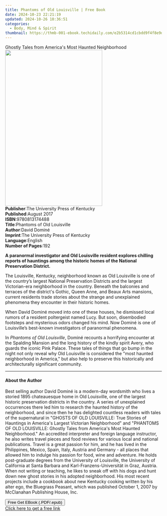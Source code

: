 ```yaml
---
title: Phantoms of Old Louisville | Free Book
date: 2024-10-23 22:21:19
updated: 2024-10-26 10:36:51
categories:
  - Body, Mind & Spirit
thumbnail: https://thmb-001-ebook.techidaily.com/e2b5314cd1cbdd9f4f8e9d160823f4813c5e28f0ffaeb53923be108907221caf.jpg
---
```

<main id="book-container">
  <div class="flex flex-col">
    <div class="book-brief flex-1 py-6 px-4 sm:p-6 md:py-10 md:px-8">
      <!-- brief-->
      <div class="book-brief-main">
        Ghostly Tales from America's Most Haunted Neighborhood
      </div>
    </div>
    <div
      class="book-meta-info flex-1 grid gap-4 col-start-1 col-end-3 row-start-1 sm:mb-6 sm:grid-cols-4 lg:gap-6 lg:col-start-2 lg:row-end-6 lg:row-span-6 lg:mb-0"
    >
      <div
        class="book-meta-info-left place-content-center mt-4 p-4 text-sm leading-6 col-start-2 col-span-2 dark:text-slate-400"
      >
        <img
          class="w-full h-500 object-cover rounded-lg sm:h-255 sm:col-span-2 lg:col-span-full"
          src="https://img-001-ebook.techidaily.com/bed9781d5ede6c466236e0f66f4a045d70121fc7b85cead4aae94ec8aedaf414.jpg"
          alt=""
          width="312"
          height="500"
        />
      </div>
      <div
        class="book-meta-info-right mt-2 col-start-1 row-start-2 col-span-3 self-center"
      >
        <!-- meta data  -->
        <div class="flex flex-col px-4 md:px-8">
          <div class="flex-1">
            <strong>Publisher</strong>:<span class="px-2"
              >The University Press of Kentucky</span
            >
          </div>
          <div class="flex-1">
            <strong>Published</strong>:<span class="px-2">August 2017</span>
          </div>
          <div class="flex-1">
            <strong>ISBN</strong>:<span class="px-2">9780813174488</span>
          </div>
          <div class="flex-1">
            <strong>Title</strong>:<span class="px-2"
              >Phantoms of Old Louisville</span
            >
          </div>
          <div class="flex-1">
            <strong>Author</strong>:<span class="px-2">David Dominé</span>
          </div>
          <div class="flex-1">
            <strong>Imprint</strong>:<span class="px-2"
              >The University Press of Kentucky</span
            >
          </div>
          <div class="flex-1">
            <strong>Language</strong>:<span class="px-2">English</span>
          </div>
          <div class="flex-1">
            <strong>Number of Pages</strong>:<span class="px-2">192</span>
          </div>
        </div>
      </div>
    </div>
    <div class="book-description flex-1 py-6 px-4 sm:p-6 md:py-10 md:px-8">
      <div class="book-description-main">
        <div accordion-content="" id="description">
          <p>
            <b
              >A paranormal investigator and Old Louisville resident explores
              chilling reports of hauntings among the historic homes of the
              National Preservation District.</b
            >
          </p>
          <p>
            The Louisville, Kentucky, neighborhood known as Old Louisville is
            one of the country’s largest National Preservation Districts and the
            largest Victorian-era neighborhood in the country. Beneath the
            balconies and terraces of the district's Gothic, Queen Anne, and
            Beaux Arts mansions, current residents trade stories about the
            strange and unexplained phenomena they encounter in their historic
            homes.
          </p>
          <p>
            When David Dominé moved into one of these houses, he dismissed local
            rumors of a resident poltergeist named Lucy. But soon, disembodied
            footsteps and mysterious odors changed his mind. Now Dominé is one
            of Louisville’s best-known investigators of paranormal phenomena.
          </p>
          <p>
            In&nbsp;<i>Phantoms of Old Louisville</i>, Dominé recounts a
            horrifying encounter at the Spalding Mansion and the long history of
            the kindly spirit Avery, who guards the iconic Pink Palace. These
            tales of things that go bump in the night not only reveal why Old
            Louisville is considered the "most haunted neighborhood in America,"
            but also help to preserve this historically and architecturally
            significant community.
          </p>
        </div>
        <div class="accordion-fader"></div>
      </div>
    </div>
    <div class="book-excerpts flex-1 py-6 px-4 sm:p-6 md:py-10 md:px-8">
      <!-- excerpts-->
      <div class="book-excerpts-main">
        <hr />
        <h4 class="placeholder placeholder-heading">
          <span>About the Author</span>
        </h4>
        <p>
          Best selling author David Dominé is a modern-day wordsmith who lives a
          storied 1895 chateauesque home in Old Louisville, one of the largest
          historic preservation districts in the country. A series of
          unexplained occurrences there led him to research the haunted history
          of the neighborhood, and since then he has delighted countless readers
          with tales of the supernatural in "GHOSTS OF OLD LOUISVILLE: True
          Stories of Hauntings in America's Largest Victorian Neighborhood" and
          "PHANTOMS OF OLD LOUISVILLE: Ghostly Tales from America's Most Haunted
          Neighborhood." An accredited interpreter and foreign language
          instructor, he also writes travel pieces and food reviews for various
          local and national publications. Travel is a great passion for him,
          and he has lived in the Philippines, Mexico, Spain, Italy, Austria and
          Germany - all places that allowed him to indulge his passion for food,
          wine and adventure. He holds post-graduate degrees from the University
          of Louisville, the University of California at Santa Barbara and
          Karl-Franzens-Universität in Graz, Austria. When not writing or
          teaching, he likes to sneak off with his dogs and hunt down new ghost
          stories in his adopted neighborhood. His most recent projects include
          a cookbook about new Kentucky cooking written by his alter ego, the
          Bluegrass Peasant, which was published October 1, 2007 by McClanahan
          Publishing House, Inc.
        </p>
      </div>
    </div>
    <div
      class="book-about-author flex-1 py-6 px-4 sm:p-6 md:py-10 md:px-8"
    ></div>
    <div class="book-free-get flex-1 py-6 px-4 sm:p-6 md:py-10 md:px-8">
      <button
        id="btn-free-get"
        class="bg-blue-500 hover:bg-blue-700 text-white font-bold py-2 px-4 rounded"
      >
        Free Get EBook (.PDF/.epub)
      </button>
      <div id="countdown-display" class="px-2 text-lg mt-2"></div>
      <a
        id="free-link"
        class="hidden bg-blue-500 hover:bg-blue-700 text-white font-bold py-2 px-4 rounded"
        href="https://www.ebooks.com/en-us/book/210079477/phantoms-of-old-louisville/david-domin/"
        target="_blank"
        >Click here to get a free link</a
      >
    </div>
    <script>
      let countdownTime = 0;
      let countdownInterval = null;
      document
        .getElementById('btn-free-get')
        .addEventListener('click', startCountdown);
      function startCountdown() {
        countdownTime = new Date().getTime() + 60000 * 3;
        countdownInterval = setInterval(updateCountdown, 1000);
        document.getElementById('btn-free-get').disabled = true;
        document
          .getElementById('btn-free-get')
          .classList.add('bg-gray-500', 'cursor-not-allowed');
      }
      function updateCountdown() {
        let currentTime = new Date().getTime();
        let timeLeft = countdownTime - currentTime;
        let secondsLeft = Math.floor(timeLeft / 1000);
        document.getElementById('countdown-display').innerHTML =
          `Remaining time: ${secondsLeft} seconds.`;
        if (secondsLeft <= 0) {
          clearInterval(countdownInterval);
          document.getElementById('btn-free-get').classList.add('hidden');
          document.getElementById('free-link').classList.remove('hidden');
          document.getElementById('countdown-display').innerHTML = '';
        }
      }
    </script>
  </div>
</main>
